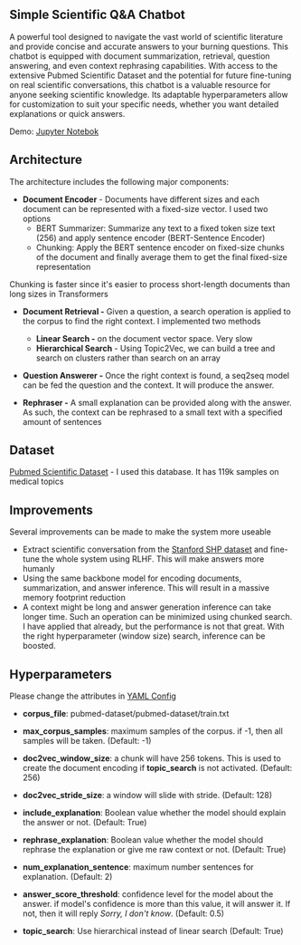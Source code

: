 ## **Simple Scientific Q&A Chatbot**
A powerful tool designed to navigate the vast world of scientific literature and provide concise and accurate answers to your burning questions. This chatbot is equipped with  document summarization, retrieval, question answering, and even context rephrasing capabilities. With access to the extensive Pubmed Scientific Dataset and the potential for future fine-tuning on real scientific conversations, this chatbot is a valuable resource for anyone seeking scientific knowledge. Its adaptable hyperparameters allow for customization to suit your specific needs, whether you want detailed explanations or quick answers. 

Demo: [Jupyter Notebok]()

## Architecture

The architecture includes the following major components:

- **Document Encoder** - Documents have different sizes and each document can be represented with a fixed-size vector. I used two options
  - BERT Summarizer: Summarize any text to a fixed token size text (256) and apply sentence encoder (BERT-Sentence Encoder)
  - Chunking: Apply the BERT sentence encoder on fixed-size chunks of the document and finally average them to get the final fixed-size representation

Chunking is faster since it's easier to process short-length documents than long sizes in Transformers

- **Document Retrieval -** Given a question, a search operation is applied to the corpus to find the right context. I implemented two methods
  - **Linear Search -** on the document vector space. Very slow
  - **Hierarchical Search** - Using Topic2Vec, we can build a tree and search on clusters rather than search on an array

- **Question Answerer -** Once the right context is found, a seq2seq model can be fed the question and the context. It will produce the answer.

- **Rephraser -** A small explanation can be provided along with the answer. As such, the context can be rephrased to a small text with a specified amount of sentences

## Dataset

[Pubmed Scientific Dataset](https://huggingface.co/datasets/scientific_papers) - I used this database. It has 119k samples on medical topics

## Improvements

Several improvements can be made to make the system more useable

- Extract scientific conversation from the [Stanford SHP dataset](https://huggingface.co/datasets/stanfordnlp/SHP) and fine-tune the whole system using RLHF. This will make answers more humanly
- Using the same backbone model for encoding documents, summarization, and answer inference. This will result in a massive memory footprint reduction
- A context might be long and answer generation inference can take longer time. Such an operation can be minimized using chunked search. I have applied that already, but the performance is not that great. With the right hyperparameter (window size) search, inference can be boosted.


## Hyperparameters

Please change the attributes in [YAML Config](https://github.com/leobitz/sci-bot/blob/main/botconfig.yaml)

- **corpus_file**: pubmed-dataset/pubmed-dataset/train.txt

- **max_corpus_samples**:  maximum samples of the corpus. if -1, then all samples will be taken. (Default: -1)

- **doc2vec_window_size**: a chunk will have 256 tokens. This is used to create the document encoding if **topic_search** is not activated. (Default: 256)
- **doc2vec_stride_size**: a window will slide with stride. (Default: 128)
- **include_explanation**: Boolean value whether the model should  explain the answer or not. (Default: True)
- **rephrase_explanation**: Boolean value whether the model should rephrase the explanation or give me raw context or not. (Default: True)
- **num_explanation_sentence**: maximum number sentences for explanation. (Default: 2)
- **answer_score_threshold**: confidence level for the model about the answer. if model's confidence is more than this value, it will answer it. If not, then it will reply *Sorry, I don't know*. (Default: 0.5)
- **topic_search**: Use hierarchical instead of linear search (Default: True)